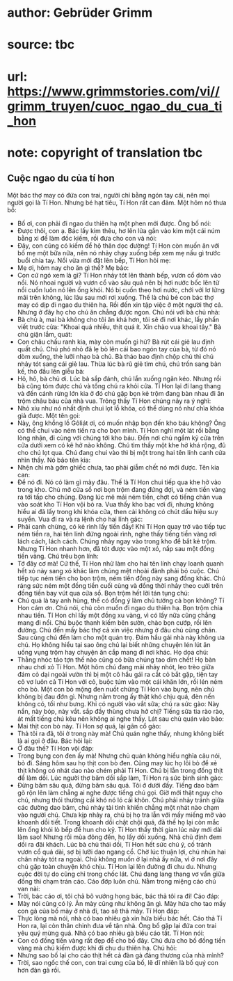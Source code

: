 # author: Gebrüder Grimm
# source: tbc
# url: https://www.grimmstories.com/vi//grimm_truyen/cuoc_ngao_du_cua_ti_hon
# note: copyright of translation tbc

## Cuộc ngao du của tí hon 

Một bác thợ may có đứa con trai, người chỉ bằng ngón tay cái, nên mọi
người gọi là Tí Hon. Nhưng bé hạt tiêu, Tí Hon rất can đảm. Một hôm nó
thưa bố:
- Bố ơi, con phải đi ngao du thiên hạ một phen mới được.
Ông bố nói:
- Được thôi, con ạ.
Bác lấy kim thêu, hơ lên lửa gắn vào kim một cái núm bằng xi để làm đốc
kiếm, rồi đưa cho con và nói:
- Đây, con cũng có kiếm để hộ thân dọc đường!
Tí Hon còn muốn ăn với bố mẹ một bữa nữa, nên nó nhảy chạy xuống bếp xem
mẹ nấu gì trước buổi chia tay. Nồi vừa mới đặt lên bếp, Tí Hon hỏi mẹ:
- Mẹ ơi, hôm nay cho ăn gì thế?
Mẹ bảo:
- Con cứ ngó xem là gì?
Tí Hon nhảy tót lên thành bếp, vươn cổ dòm vào nồi. Nó nhoai người và
vươn cổ vào sâu quá nên bị hơi nước bốc lên từ nồi cuốn luôn nó lên ống
khói. Nó bị cuốn theo hơi nước, chới với lơ lửng mãi trên không, lúc lâu
sau mới rơi xuống.
Thế là chú bé con bác thợ may có dịp đi ngao du thiên hạ. Rồi đến xin
tập việc ở một người thợ cả. Nhưng ở đây họ cho chú ăn chẳng được ngon.
Chú nói với bà chủ nhà:
- Bà chủ à, mai bà không cho tôi ăn khá hơn, tôi sẽ đi nơi khác, lấy
phấn viết trước cửa: "Khoai quá nhiều, thịt quá ít. Xin chào vua khoai
tây."
Bà chủ giận lắm, quát:
- Con châu chấu ranh kia, mày còn muốn gì hử?
Bà rút cái giẻ lau định quất chú. Chú phó nhỏ đã lẹ bò lên cái bao ngón
tay của bà, từ đó nó dòm xuống, thè lưỡi nhạo bà chủ.
Bà tháo bao định chộp chú thì chú nhảy tót sang cái giẻ lau. Thừa lúc bà
rũ giẻ tìm chú, chú trốn sang bàn kế, thò đầu lên giễu bà:
- Hô, hô, bà chủ ơi.
Lúc bà sắp đánh, chú lẩn xuống ngăn kéo. Nhưng rồi bà cũng tóm được chú
và tống chú ra khỏi cửa.
Tí Hon lại đi lang thang và đến cánh rừng lớn kia ở đó chú gặp bọn kẻ
trộm đang bàn nhau đi ăn trộm châu báu của nhà vua. Trông thấy Tí Hon
chúng nảy ra ý nghĩ:
- Nhỏ xíu như nó nhất định chui lọt lỗ khóa, có thể dùng nó như chìa
khóa giả được.
Một tên gọi:
- Này, ông khổng lồ Gôliát ơi, có muốn nhập bọn đến kho báu không? Ông
có thể chui vào ném tiền ra cho bọn mình.
Tí Hon nghĩ một lát rồi bằng lòng nhận, đi cùng với chúng tới kho báu.
Đến nơi chú ngắm kỹ cửa trên cửa dưới xem có kẽ hở nào không. Chú tìm
thấy một khe hở khá rộng, đủ cho chú lọt qua. Chú đang chui vào thì bị
một trong hai tên lính canh cửa nhìn thấy. Nó bảo tên kia:
- Nhện chi mà gớm ghiếc chưa, tao phải giẫm chết nó mới được.
Tên kia can:
- Để nó đi. Nó có làm gì mày đâu.
Thế là Tí Hon chui tiếp qua khe hở vào trong kho. Chú mở cửa sổ nơi bọn
trộm đang đứng đợi, và ném tiền vàng ra tới tấp cho chúng. Đang lúc mê
mải ném tiền, chợt có tiếng chân vua vào soát kho Tí Hon vội bò ra. Vua
thấy kho bạc vơi đi, nhưng không hiểu ai đã lấy trong khi khóa cửa, then
cài không có chút dấu hiệu suy suyển. Vua đi ra và ra lệnh cho hai lính
gác:
- Phải canh chừng, có kẻ rình lấy tiền đấy!
Khi Tí Hon quay trở vào tiếp tục ném tiền ra, hai tên lính đứng ngoài
rình, nghe thấy tiếng tiền vàng rơi lách cách, lách cách. Chúng nhảy
ngay vào trong kho để bắt kẻ trộm. Nhưng Tí Hon nhanh hơn, đã tót được
vào một xó, nấp sau một đồng tiền vàng. Chú trêu bọn lính:
- Tớ đây cơ mà!
Cứ thế, Tí Hon nhử làm cho hai tên lính chạy loanh quanh hết xó này sang
xó khác làm chúng mệt nhoài đành phải bỏ cuộc. Chú tiếp tục ném tiền cho
bọn trộm, ném tiền đồng này sang đồng khác. Chú ráng sức ném một đồng
tiền cuối cùng và đồng thời nhảy theo cưỡi trên đồng tiền bay vút qua
cửa sổ. Bọn trộm hết lời tán tụng chú:
- Chú quả là tay anh hùng, thế có đồng ý làm chủ tướng cả bọn không?
Tí Hon cám ơn. Chú nói, chú còn muốn đi ngao du thiên hạ. Bọn trộm chia
nhau tiền. Tí Hon chỉ lấy một đồng xu vàng, vì có lấy nữa cũng chẳng
mang đi nổi.
Chú buộc thanh kiếm bên sườn, chào bọn cướp, rồi lên đường. Chú đến mấy
bác thợ cả xin việc nhưng ở đâu chú cũng chán. Sau cùng chú đến làm cho
một quán trọ. Đám hầu gái nhà này không ưa chú. Họ không hiểu tại sao
ông chủ lại biết những chuyện lén lút ăn uống vụng trộm hay chuyện ăn
cắp mang đi nơi khác. Họ dọa chú:
- Thằng nhóc táo tợn thế nào cũng có bữa chúng tao dìm chết!
Họ bàn nhau chơi xỏ Tí Hon. Một hôm chú đang mải nhảy nhót, leo trèo
giữa đám cỏ dại ngoài vườn thì bị một cô hầu gái ra cắt cỏ bắt gặp, tiện
tay cô vơ luôn cả Tí Hon với cỏ, buộc túm vào một cái khăn lớn, rồi lén
ném cho bò.
Một con bò mộng đen nuốt chửng Tí Hon vào bụng, nên chú không bị đau đớn
gì. Nhưng nằm trong ấy thật khó chịu quá, đèn nến không có, tối như
bưng. Khi có người vào vắt sữa; chú ra sức gào:
Này nắn, này bóp, này vắt.
sắp đầy thùng chưa hở chị?
Tiếng sữa tia rào rào, át mất tiếng chú kêu nên không ai nghe thấy. Lát
sau chủ quán vào bảo:
- Mai thịt con bò này.
Tí Hon sợ quá, lại gân cổ gào:
- Thả tôi ra đã, tôi ở trong này mà!
Chủ quán nghe thấy, nhưng không biết là ai gọi ở đâu. Bác hỏi lại:
- Ở đâu thế?
Tí Hon vội đáp:
- Trong bụng con đen ấy mà!
Nhưng chủ quán không hiểu nghĩa câu nói, bỏ đi. Sáng hôm sau họ thịt con
bò đen. Cũng may lúc họ lôi bò để xẻ thịt không có nhát dao nào chém
phải Tí Hon. Chú bị lẫn trong đống thịt để làm dồi. Lúc người thợ băm
dồi sắp làm, Tí Hon ra sức bình sinh gào:
- Đừng băm sâu quá, đừng băm sâu quá. Tôi ở dưới đấy.
Tiếng dao băm gõ rộn lên làm chẳng ai nghe được tiếng chú gọi. Giờ mới
thật nguy cho chú, nhưng thói thường cái khó nó ló cái khôn. Chú phải
nhảy tránh giữa các đường dao băm, chú nhảy tài tình khiến chẳng một
nhát nào chạm vào người chú. Chưa kịp nhảy ra, chú bị họ tra lẫn với mấy
miếng mỡ vào khoanh dồi tiết. Trong khoanh dồi chật chội quá, đã thế họ
lại còn mắc lên ống khói lò bếp để hun cho kỹ. Tí Hon thấy thời gian lúc
này mới dài làm sao! Nhưng rồi mùa đông đến, họ lấy dồi xuống. Nhà chủ
định đem dồi ra đãi khách. Lúc bà chủ thái dồi, Tí Hon hết sức chú ý, cố
tránh vươn cổ quá dài, sợ bị lưỡi dao ngang cổ. Chờ lúc thuận lợi, chú
nhún hai chân nhảy tót ra ngoài.
Chú không muốn ở lại nhà ấy nữa, vì ở nơi đây chú gặp toàn chuyện khó
chịu. Tí Hon lại lên đường đi chu du. Nhưng cuộc đời tự do cũng chỉ
trong chốc lát. Chú đang lang thang vơ vẩn giữa đồng thì chạm trán cáo.
Cáo đớp luôn chú. Nằm trong miệng cáo chú van nài:
- Trời, bác cáo ơi, tôi chả bõ vướng họng bác, bác thả tôi ra đi!
Cáo đáp:
- Mày nói cũng có lý. Ăn mày cũng như không ăn gì. Mày hứa cho tao mấy
con gà của bố mày ở nhà đi, tao sẽ thả mày.
Tí Hon đáp:
- Thực lòng mà nói, nhà có bao nhiêu gà xin hứa biếu bác hết.
Cáo thả Tí Hon ra, lại còn thân chinh đưa về tận nhà. Ông bố gặp lại đứa
con trai yêu quý mừng quá. Nhà có bao nhiêu gà biếu cáo tất. Tí Hon
nói:
- Con có đồng tiền vàng rất đẹp để cho bố đây.
Chú đưa cho bố đồng tiền vàng mà chú kiếm được khi đi chu du thiên hạ.
Chú hỏi:
- Nhưng sao bố lại cho cáo thịt hết cả đàn gà đáng thương của nhà mình?
- Trời, sao ngốc thế con, con trai cưng của bố, lẽ dĩ nhiên là bố quý
con hơn đàn gà rồi.
